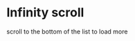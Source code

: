 # Infinity scroll

scroll to the bottom of the list to load more

<preview path="../components/infinity.vue" />